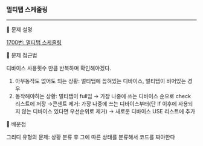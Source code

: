 ### 멀티탭 스케줄링
---
📌 문제 설명

[1700번: 멀티탭 스케줄링](https://www.acmicpc.net/problem/1700)

📌 문제 접근법

디바이스 사용횟수 만큼 반복하며 확인해야겠다. 

1. 아무동작도 없어도 되는 상황: 멀티탭에 꼽혀있는 디바이스, 멀티탭이 비어있는 경우
2. 동작해야하는 상황: 멀티탭이 full임 → 가장 나중에 쓰는 디바이스 순으로 check 리스트에 저장 →콘센트 제거: 가장 나중에 쓰는 디바이스부터(단 If 이후에 사용되지 않는 디바이스 있다면 우선순위로 제거) → 새로운 디바이스 USE 리스트에 추가

📌 배운점

그리디 유형의 문제: 상황 분류 후 그에 따른 상태를 분류해서 코드를 짜야한다
